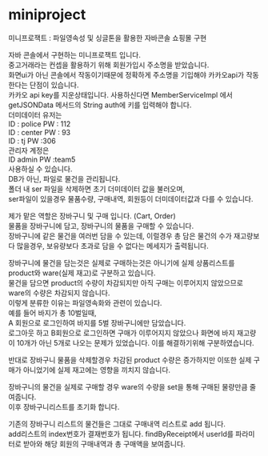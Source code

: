 # miniproject
미니프로잭트 : 파일영속성 및 싱글톤을 활용한 자바콘솔 쇼핑몰 구현


자바 콘솔에서 구현하는 미니프로잭트 입니다.  
중고거래라는 컨셉을 활용하기 위해 회원가입시 주소명을 받았습니다.  
화면ui가 아닌 콘솔에서 작동이기때문에 정확하게 주소명을 기입해야 카카오api가 작동한다는 단점이 있습니다.  
카카오 api key를 지운상태입니다. 사용하신다면 MemberServiceImpl 에서 getJSONData 메서드의 String auth에 키를 입력해야 합니다.  
더미데이터 유저는  
ID : police PW : 112  
ID : center PW : 93  
ID : tj PW :306  
관리자 계정은  
ID admin PW :team5  
사용하실 수 있습니다.  
DB가 아닌, 파일로 물건을 관리됩니다.  
폴더 내 ser 파일을 삭제하면 초기 더미데이터 값을 불러오며,  
ser파일이 있을경우 물품수량, 구매내역, 회원등이 더미데이터값과 다를 수 있습니다.  
  
제가 맡은 역할은 장바구니 및 구매 입니다. (Cart, Order)  
물품을 장바구니에 담고, 장바구니의 물품을 구매할 수 있습니다.  
장바구니에 같은 물건을 여러번 담을 수 있는데, 이럴경우 총 담은 물건의 수가 재고량보다 많을경우, 보유량보다 초과로 담을 수 없다는 메세지가 출력됩니다.  
  
장바구니에 물건을 담는것은 실제로 구매하는것은 아니기에 실제 상품리스트를 product와 ware(실제 재고)로 구분하고 있습니다.  
물건을 담으면 product의 수량이 차감되지만 아직 구매는 이루어지지 않았으므로 ware의 수량은 차감되지 않습니다.  
이렇게 분류한 이유는 파일영속화와 관련이 있습니다.  
예를 들어 바지가 총 10벌일때,  
A 회원으로 로그인하여 바지를 5벌 장바구니에만 담았습니다.  
로그아웃 하고 B회원으로 로그인하면 구매가 이루어지지 않았으나 화면에 바지 재고량이 10개가 아닌 5개로 나오는 문제가 있었습니다. 이를 해결하기위해 구분하였습니다.  
  
반대로 장바구니 물품을 삭제할경우 차감된 product 수량은 증가하지만 이또한 실제 구매가 아니었기에 실제 재고에는 영향을 끼치지 않습니다.  
  
장바구니의 물건을 실제로 구매할 경우 ware의 수량을 set을 통해 구매된 물량만큼 줄여줍니다.  
이후 장바구니리스트를 초기화 합니다.  
  
기존의 장바구니 리스트의 물건들은 그대로 구매내역 리스트로 add 됩니다.  
add리스트의 index번호가 결재번호가 됩니다. findByReceipt에서 userId를 파라미터로 받아와 해당 회원의 구매내역과 총 구매액을 보여줍니다.  
